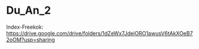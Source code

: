 # Du_An_2
Index-Freekok: https://drive.google.com/drive/folders/1dZeWx7JdejORO1awusV6tAkXOeB72oOM?usp=sharing

